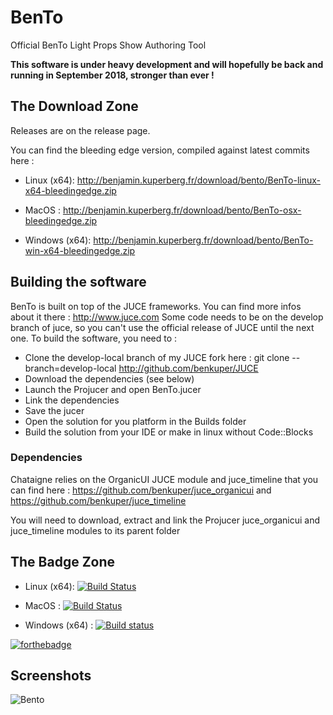 # BenTo
Official BenTo Light Props Show Authoring Tool

**This software is under heavy development and will hopefully be back and running in September 2018, stronger than ever !**

## The Download Zone

Releases are on the release page.

You can find the bleeding edge version, compiled against latest commits here :

- Linux (x64):  http://benjamin.kuperberg.fr/download/bento/BenTo-linux-x64-bleedingedge.zip

- MacOS :  http://benjamin.kuperberg.fr/download/bento/BenTo-osx-bleedingedge.zip
 
- Windows (x64):  http://benjamin.kuperberg.fr/download/bento/BenTo-win-x64-bleedingedge.zip

## Building the software

BenTo is built on top of the JUCE frameworks. You can find more infos about it there : http://www.juce.com
Some code needs to be on the develop branch of juce, so you can't use the official release of JUCE until the next one.
To build the software, you need to :
  - Clone the develop-local branch of my JUCE fork here : git clone --branch=develop-local http://github.com/benkuper/JUCE
  - Download the dependencies (see below)
  - Launch the Projucer and open BenTo.jucer
  - Link the dependencies
  - Save the jucer
  - Open the solution for you platform in the Builds folder
  - Build the solution from your IDE or make in linux without Code::Blocks

### Dependencies

  Chataigne relies on the OrganicUI JUCE module and juce_timeline that you can find here : https://github.com/benkuper/juce_organicui and https://github.com/benkuper/juce_timeline

  You will need to download, extract and link the Projucer juce_organicui and juce_timeline modules to its parent folder

## The Badge Zone

- Linux (x64):  [![Build Status](https://travis-matrix-badges.herokuapp.com/repos/benkuper/BenTo/branches/master/2)](https://travis-ci.org/benkuper/BenTo)

- MacOS : [![Build Status](https://travis-matrix-badges.herokuapp.com/repos/benkuper/BenTo/branches/master/1)](https://travis-ci.org/benkuper/BenTo)

- Windows (x64) : [![Build status](https://ci.appveyor.com/api/projects/status/r85kfdu2bv4ljxng?svg=true)](https://ci.appveyor.com/project/benkuper/bento)

[![forthebadge](http://forthebadge.com/images/badges/gluten-free.svg)](http://forthebadge.com)

## Screenshots

![Bento](http://benjamin.kuperberg.fr/download/bento.png)
